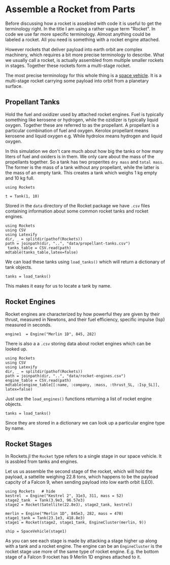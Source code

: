 # Assemble a Rocket from Parts

Before discussing how a rocket is assebled with code it is useful to get the terminology right. In the title I am using a rather vague term "Rocket". In code we use far more specific terminology. Almost anything could be labeled a rocket. All you need is something with a rocket engine attached. 

However rockets that deliver payload into earth orbit are complex machinery, which requires a bit more precise terminology to describe. What we usually call a rocket, is actually assembled from multiple smaller rockets in stages. Together these rockets form a multi-stage rocket.

The most precise terminology for this whole thing is a [space vehicle](https://en.wikipedia.org/wiki/Space_vehicle). It is a multi-stage rocket carrying some payload into orbit from a planetary surface. 

## Propellant Tanks

Hold the fuel and oxidizer used by attached rocket engines. Fuel is typically something like kerosene or hydrogen, while the ozidizer is typically liquid oxygen. Together these are referred to as the propellant. A propellant is a particular combination of fuel and oxygen. Kerolox  propellant means kerosene and liquid oxygen e.g. While hydrolox means hydrogen and liquid oxygen.

In this simulation we don't care much about how big the tanks or how many liters of fuel and oxiders is in them. We only care about the mass of the propellants together. So a tank has two properites `dry mass` and `total mass`. The former is the mass of a tank without any propellant, while the latter is the mass of an empty tank. This creates a tank which weighs 1 kg empty and 10 kg full. 

```@setup parts
using Rockets
```

```@repl parts
t = Tank(1, 10)
```

Stored in the `data` directory of the Rocket package we have `.csv` files containing information about some common rocket tanks and rocket engines. 

```@eval
using Rockets
using CSV
using Latexify
dir, _ = splitdir(pathof(Rockets))
path = joinpath(dir, "..", "data/propellant-tanks.csv")
 tanks_table = CSV.read(path)
mdtable(tanks_table,latex=false)
```

We can load these tanks using `load_tanks()` which will return a dictionary of tank objects.

```@repl parts
tanks = load_tanks()
```
This makes it easy for us to locate a tank by name.


## Rocket Engines

Rocket engines are characterized by how powerful they are given by their thrust, measured in Newtons, and their fuel efficiency, specific impulse (Isp) measured in seconds. 

```@repl parts
engine1  = Engine("Merlin 1D", 845, 282)
```

There is also a a `.csv` storing data about rocket engines which can be looked up.

```@eval
using Rockets
using CSV
using Latexify
dir, _ = splitdir(pathof(Rockets))
path = joinpath(dir, "..", "data/rocket-engines.csv")
engine_table = CSV.read(path)
mdtable(engine_table[[:name, :company, :mass, :thrust_SL, :Isp_SL]], latex=false)
```

Just use the  `load_engines()` functions returning a list of rocket engine objects.

```@repl parts
tanks = load_tanks()
```

Since they are stored in a dictionary we can look up a particular engine type by name.

## Rocket Stages

In Rockets.jl the `Rocket` type refers to a single stage in our space vehicle. It is assbled from tanks and engines.

Let us us assemble the second stage of the rocket, which will hold the payload, a sattelite weighing 22.8 tons, which happens to be the payload capcity of a Falcon 9, when sending payload into low earth orbit (LEO).

```@example falcon9
using Rockets   # hide
kestrel  = Engine("Kestrel 2", 31e3, 311, mass = 52)
stage2_tank  = Tank(3.9e3, 96.57e3)
stage2 = Rocket(Satellite(22.8e3), stage2_tank, kestrel)

merlin = Engine("Merlin 1D", 845e3, 282, mass = 470)
stage1_tank = Tank(23.1e3, 418.8e3)
stage1 = Rocket(stage2, stage1_tank, EngineCluster(merlin, 9))

ship = SpaceVehicle(stage1)
```

As you can see each stage is made by attacking a stage higher up along with a tank and a rocket engine. The engine can be an `EngineCluster` is the rocket stage use more of the same type of rocket engine. E.g. the bottom stage of a Falcon 9 rocket has 9 Merlin 1D engines attached to it.
